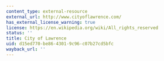 ```yaml
---
content_type: external-resource
external_url: http://www.cityoflawrence.com/
has_external_license_warning: true
license: https://en.wikipedia.org/wiki/All_rights_reserved
status: ''
title: City of Lawrence
uid: d15ed770-be86-4301-9c96-c07b27cd5bfc
wayback_url: ''
---
```

